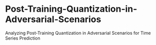 # Post-Training-Quantization-in-Adversarial-Scenarios
Analyzing Post-Training Quantization in Adversarial Scenarios for Time Series Prediction 
